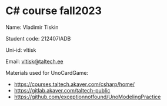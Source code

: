 # C# course fall2023

Name: Vladimir Tiskin

Student code: 212407IADB

Uni-id: vltisk

Email: vltisk@taltech.ee

Materials used for UnoCardGame:
* https://courses.taltech.akaver.com/csharp/home/
* https://gitlab.akaver.com/taltech-public
* https://github.com/exceptionnotfound/UnoModelingPractice
